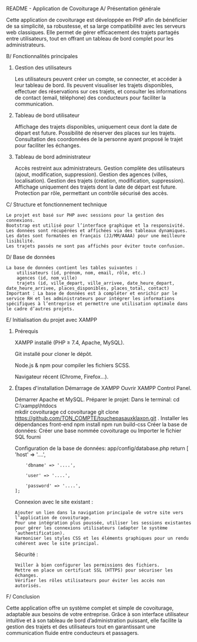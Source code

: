 README - Application de Covoiturage
A/ Présentation générale

Cette application de covoiturage est développée en PHP afin de bénéficier de sa simplicité, sa robustesse, et sa large compatibilité avec les serveurs web classiques. Elle permet de gérer efficacement des trajets partagés entre utilisateurs, tout en offrant un tableau de bord complet pour les administrateurs.

B/ Fonctionnalités principales

1. Gestion des utilisateurs

   Les utilisateurs peuvent créer un compte, se connecter, et accéder à leur tableau de bord.
   Ils peuvent visualiser les trajets disponibles, effectuer des réservations sur ces trajets, et consulter les informations de contact (email, téléphone) des conducteurs pour faciliter la communication.

2. Tableau de bord utilisateur

   Affichage des trajets disponibles, uniquement ceux dont la date de départ est future.
   Possibilité de réserver des places sur les trajets.
   Consultation des coordonnées de la personne ayant proposé le trajet pour faciliter les échanges.

3. Tableau de bord administrateur

   Accès restreint aux administrateurs.
   Gestion complète des utilisateurs (ajout, modification, suppression).
   Gestion des agences (villes, localisation).
   Gestion des trajets (création, modification, suppression).
   Affichage uniquement des trajets dont la date de départ est future.
   Protection par rôle, permettant un contrôle sécurisé des accès.

C/ Structure et fonctionnement technique

    Le projet est basé sur PHP avec sessions pour la gestion des connexions.
    Bootstrap est utilisé pour l’interface graphique et la responsivité.
    Les données sont récupérées et affichées via des tableaux dynamiques.
    Les dates sont formatées en français (JJ/MM/AAAA) pour une meilleure lisibilité.
    Les trajets passés ne sont pas affichés pour éviter toute confusion.

D/ Base de données

    La base de données contient les tables suivantes :
        utilisateurs (id, prénom, nom, email, rôle, etc.)
        agences (id, nom_ville)
        trajets (id, ville_depart, ville_arrivee, date_heure_depart, date_heure_arrivee, places_disponibles, places_total, contact)
    Important : La base de données est à compléter et enrichir par le service RH et les administrateurs pour intégrer les informations spécifiques à l’entreprise et permettre une utilisation optimale dans le cadre d’autres projets.

E/ Initialisation du projet avec XAMPP

1.  Prérequis

    XAMPP installé (PHP ≥ 7.4, Apache, MySQL).

    Git installé pour cloner le dépôt.

    Node.js & npm pour compiler les fichiers SCSS.

    Navigateur récent (Chrome, Firefox…).

2.  Étapes d'installation
    Démarrage de XAMPP
    Ouvrir XAMPP Control Panel.

    Démarrer Apache et MySQL.
    Préparer le projet:
    Dans le terminal:
    cd C:\xampp\htdocs  
     mkdir covoiturage
    cd covoiturage
    git clone https://github.com/TON_COMPTE/touchepasauxklaxon.git .
    Installer les dépendances front-end
    npm install
    npm run build-css
    Créer la base de données:
    Créer une base nommée covoiturage
    ou Importer le fichier SQL fourni

    Configuration de la base de données:
    app/config/database.php
    return [
    'host' => '....',

            'dbname' => '....',

            'user' => '....',

            'password' => '....',
        ];

    Connexion avec le site existant :

        Ajouter un lien dans la navigation principale de votre site vers l’application de covoiturage.
        Pour une intégration plus poussée, utiliser les sessions existantes pour gérer les connexions utilisateurs (adapter le système ’authentification).
        Harmoniser les styles CSS et les éléments graphiques pour un rendu cohérent avec le site principal.

    Sécurité :

        Veiller à bien configurer les permissions des fichiers.
        Mettre en place un certificat SSL (HTTPS) pour sécuriser les échanges.
        Vérifier les rôles utilisateurs pour éviter les accès non autorisés.

F/ Conclusion

Cette application offre un système complet et simple de covoiturage, adaptable aux besoins de votre entreprise. Grâce à son interface utilisateur intuitive et à son tableau de bord d’administration puissant, elle facilite la gestion des trajets et des utilisateurs tout en garantissant une communication fluide entre conducteurs et passagers.
